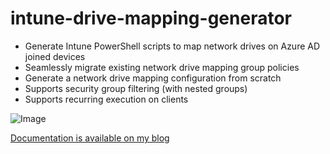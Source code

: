 # intune-drive-mapping-generator

* Generate Intune PowerShell scripts to map network drives on Azure AD joined devices
* Seamlessly migrate existing network drive mapping group policies
* Generate a network drive mapping configuration from scratch
* Supports security group filtering (with nested groups)
* Supports recurring execution on clients

![Image](https://tech.nicolonsky.ch/content/images/2019/07/intune-drivemapping-generator.png)

[Documentation is available on my blog](https://tech.nicolonsky.ch/next-level-network-drive-mapping-with-intune/)
